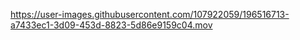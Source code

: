 


https://user-images.githubusercontent.com/107922059/196516713-a7433ec1-3d09-453d-8823-5d86e9159c04.mov

